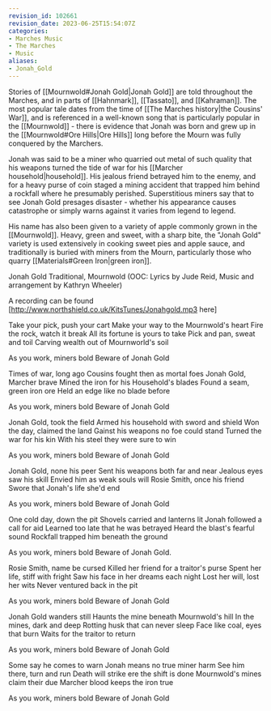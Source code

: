 ```yaml
---
revision_id: 102661
revision_date: 2023-06-25T15:54:07Z
categories:
- Marches Music
- The Marches
- Music
aliases:
- Jonah_Gold
---
```


Stories of [[Mournwold#Jonah Gold|Jonah Gold]] are told throughout the Marches, and in parts of [[Hahnmark]], [[Tassato]], and [[Kahraman]]. The most popular tale dates from the time of [[The Marches history|the Cousins' War]], and is referenced in a well-known song that is particularly popular in the [[Mournwold]] - there is evidence that Jonah was born and grew up in the [[Mournwold#Ore Hills|Ore Hills]] long before the Mourn was fully conquered by the Marchers. 

Jonah was said to be a miner who quarried out metal of such quality that his weapons turned the tide of war for his [[Marcher household|household]]. His jealous friend betrayed him to the enemy, and for a heavy purse of coin staged a mining accident that trapped him behind a rockfall where he presumably perished. Superstitious miners say that to see Jonah Gold presages disaster - whether his appearance causes catastrophe or simply warns against it varies from legend to legend. 

His name has also been given to a variety of apple commonly grown in the [[Mournwold]]. Heavy, green and sweet, with a sharp bite, the "Jonah Gold" variety is used extensively in cooking sweet pies and apple sauce, and traditionally is buried with miners from the Mourn, particularly those who quarry [[Materials#Green Iron|green iron]]. 


Jonah Gold
Traditional, Mournwold 
(OOC: Lyrics by Jude Reid, Music and arrangement by Kathryn Wheeler)

A recording can be found [http://www.northshield.co.uk/KitsTunes/Jonahgold.mp3 here] 

Take your pick, push your cart
Make your way to the Mournwold's heart
Fire the rock, watch it break
All its fortune is yours to take
Pick and pan, sweat and toil
Carving wealth out of Mournworld's soil

As you work, miners bold
Beware of Jonah Gold

Times of war, long ago
Cousins fought then as mortal foes
Jonah Gold, Marcher brave
Mined the iron for his Household's blades
Found a seam, green iron ore
Held an edge like no blade before

As you work, miners bold
Beware of Jonah Gold

Jonah Gold, took the field
Armed his household with sword and shield 
Won the day, claimed the land
Gainst his weapons no foe could stand
Turned the war for his kin
With his steel they were sure to win

As you work, miners bold
Beware of Jonah Gold

Jonah Gold, none his peer
Sent his weapons both far and near
Jealous eyes saw his skill
Envied him as weak souls will
Rosie Smith, once his friend
Swore that Jonah's life she'd end
 
As you work, miners bold
Beware of Jonah Gold

One cold day, down the pit
Shovels carried and lanterns lit
Jonah followed a call for aid
Learned too late that he was betrayed
Heard the blast's fearful sound
Rockfall trapped him beneath the ground

As you work, miners bold
Beware of Jonah Gold.

Rosie Smith, name be cursed
Killed her friend for a traitor's purse
Spent her life, stiff with fright
Saw his face in her dreams each night
Lost her will, lost her wits
Never ventured back in the pit

As you work, miners bold
Beware of Jonah Gold

Jonah Gold wanders still
Haunts the mine beneath Mournwold's hill
In the mines, dark and deep
Rotting husk that can never sleep
Face like coal, eyes that burn
Waits for the traitor to return

As you work, miners bold
Beware of Jonah Gold

Some say he comes to warn
Jonah means no true miner harm
See him there, turn and run
Death will strike ere the shift is done
Mournwold's mines claim their due
Marcher blood keeps the iron true

As you work, miners bold
Beware of Jonah Gold





